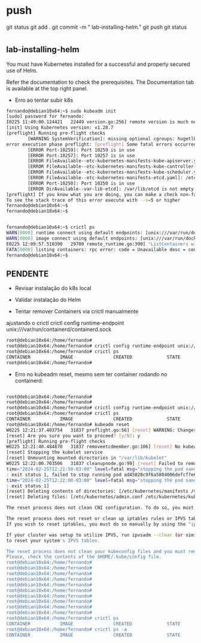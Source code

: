 
# ###################################################################################################################### 
# ###################################################################################################################### 
#  push

git status
git add .
git commit -m " lab-installing-helm."
git push
git status



# ###################################################################################################################### 
# ###################################################################################################################### 
## lab-installing-helm

You must have Kubernetes installed for a successful and properly secured use of Helm.

Refer the documentation to check the prerequisites. The Documentation tab is available at the top right panel.



- Erro ao tentar subir k8s

~~~~bash
fernando@debian10x64:~$ sudo kubeadm init
[sudo] password for fernando:
I0225 11:49:00.124421   22449 version.go:256] remote version is much newer: v1.29.2; falling back to: stable-1.28
[init] Using Kubernetes version: v1.28.7
[preflight] Running pre-flight checks
        [WARNING SystemVerification]: missing optional cgroups: hugetlb
error execution phase preflight: [preflight] Some fatal errors occurred:
        [ERROR Port-10259]: Port 10259 is in use
        [ERROR Port-10257]: Port 10257 is in use
        [ERROR FileAvailable--etc-kubernetes-manifests-kube-apiserver.yaml]: /etc/kubernetes/manifests/kube-apiserver.yaml already exists
        [ERROR FileAvailable--etc-kubernetes-manifests-kube-controller-manager.yaml]: /etc/kubernetes/manifests/kube-controller-manager.yaml already exists
        [ERROR FileAvailable--etc-kubernetes-manifests-kube-scheduler.yaml]: /etc/kubernetes/manifests/kube-scheduler.yaml already exists
        [ERROR FileAvailable--etc-kubernetes-manifests-etcd.yaml]: /etc/kubernetes/manifests/etcd.yaml already exists
        [ERROR Port-10250]: Port 10250 is in use
        [ERROR DirAvailable--var-lib-etcd]: /var/lib/etcd is not empty
[preflight] If you know what you are doing, you can make a check non-fatal with `--ignore-preflight-errors=...`
To see the stack trace of this error execute with --v=5 or higher
fernando@debian10x64:~$
fernando@debian10x64:~$


fernando@debian10x64:~$ crictl ps
WARN[0000] runtime connect using default endpoints: [unix:///var/run/dockershim.sock unix:///run/containerd/containerd.sock unix:///run/crio/crio.sock unix:///var/run/cri-dockerd.sock]. As the default settings are now deprecated, you should set the endpoint instead.
WARN[0000] image connect using default endpoints: [unix:///var/run/dockershim.sock unix:///run/containerd/containerd.sock unix:///run/crio/crio.sock unix:///var/run/cri-dockerd.sock]. As the default settings are now deprecated, you should set the endpoint instead.
E0225 12:09:57.510390   29700 remote_runtime.go:390] "ListContainers with filter from runtime service failed" err="rpc error: code = Unavailable desc = connection error: desc = \"transport: Error while dialing dial unix /var/run/dockershim.sock: connect: no such file or directory\"" filter="&ContainerFilter{Id:,State:&ContainerStateValue{State:CONTAINER_RUNNING,},PodSandboxId:,LabelSelector:map[string]string{},}"
FATA[0000] listing containers: rpc error: code = Unavailable desc = connection error: desc = "transport: Error while dialing dial unix /var/run/dockershim.sock: connect: no such file or directory"
fernando@debian10x64:~$
~~~~


## PENDENTE
- Revisar instalação do k8s local
- Validar instalação do Helm



- Tentar remover Containers via crictl manualmente

ajustando o crictl
crictl config runtime-endpoint unix:///var/run/containerd/containerd.sock

~~~~bash
root@debian10x64:/home/fernando#
root@debian10x64:/home/fernando# crictl config runtime-endpoint unix:///var/run/containerd/containerd.sock
root@debian10x64:/home/fernando# crictl ps
CONTAINER           IMAGE               CREATED             STATE               NAME                ATTEMPT             POD ID              POD
root@debian10x64:/home/fernando#
~~~~


- Erro no kubeadm reset, mesmo sem ter container rodando no containerd:

~~~~bash

root@debian10x64:/home/fernando#
root@debian10x64:/home/fernando#
root@debian10x64:/home/fernando# crictl config runtime-endpoint unix:///var/run/containerd/containerd.sock
root@debian10x64:/home/fernando# crictl ps
CONTAINER           IMAGE               CREATED             STATE               NAME                ATTEMPT             POD ID              POD
root@debian10x64:/home/fernando# kubeadm reset
W0225 12:21:37.403754   31837 preflight.go:56] [reset] WARNING: Changes made to this host by 'kubeadm init' or 'kubeadm join' will be reverted.
[reset] Are you sure you want to proceed? [y/N]: y
[preflight] Running pre-flight checks
W0225 12:21:40.484870   31837 removeetcdmember.go:106] [reset] No kubeadm config, using etcd pod spec to get data directory
[reset] Stopping the kubelet service
[reset] Unmounting mounted directories in "/var/lib/kubelet"
W0225 12:22:00.703506   31837 cleanupnode.go:99] [reset] Failed to remove containers: [failed to stop running pod e41bd4d07986070f612e8fc07b0f83a0376f8d415af1bd465a4ef0e0e72a2ec0: output: E0225 12:21:50.601362   31996 remote_runtime.go:205] "StopPodSandbox from runtime service failed" err="rpc error: code = DeadlineExceeded desc = context deadline exceeded" podSandboxID="e41bd4d07986070f612e8fc07b0f83a0376f8d415af1bd465a4ef0e0e72a2ec0"
time="2024-02-25T12:21:50-03:00" level=fatal msg="stopping the pod sandbox \"e41bd4d07986070f612e8fc07b0f83a0376f8d415af1bd465a4ef0e0e72a2ec0\": rpc error: code = DeadlineExceeded desc = context deadline exceeded"
: exit status 1, failed to stop running pod ad45028c9f6a5804006defcf7e6c3ab33ff490c25905f080a3926f9df2debe1b: output: E0225 12:22:00.702598   32131 remote_runtime.go:205] "StopPodSandbox from runtime service failed" err="rpc error: code = DeadlineExceeded desc = context deadline exceeded" podSandboxID="ad45028c9f6a5804006defcf7e6c3ab33ff490c25905f080a3926f9df2debe1b"
time="2024-02-25T12:22:00-03:00" level=fatal msg="stopping the pod sandbox \"ad45028c9f6a5804006defcf7e6c3ab33ff490c25905f080a3926f9df2debe1b\": rpc error: code = DeadlineExceeded desc = context deadline exceeded"
: exit status 1]
[reset] Deleting contents of directories: [/etc/kubernetes/manifests /var/lib/kubelet /etc/kubernetes/pki]
[reset] Deleting files: [/etc/kubernetes/admin.conf /etc/kubernetes/kubelet.conf /etc/kubernetes/bootstrap-kubelet.conf /etc/kubernetes/controller-manager.conf /etc/kubernetes/scheduler.conf]

The reset process does not clean CNI configuration. To do so, you must remove /etc/cni/net.d

The reset process does not reset or clean up iptables rules or IPVS tables.
If you wish to reset iptables, you must do so manually by using the "iptables" command.

If your cluster was setup to utilize IPVS, run ipvsadm --clear (or similar)
to reset your system's IPVS tables.

The reset process does not clean your kubeconfig files and you must remove them manually.
Please, check the contents of the $HOME/.kube/config file.
root@debian10x64:/home/fernando#
root@debian10x64:/home/fernando#
root@debian10x64:/home/fernando#
root@debian10x64:/home/fernando#
root@debian10x64:/home/fernando#
root@debian10x64:/home/fernando#
root@debian10x64:/home/fernando#
root@debian10x64:/home/fernando#
root@debian10x64:/home/fernando#
root@debian10x64:/home/fernando#
root@debian10x64:/home/fernando# crictl ps
CONTAINER           IMAGE               CREATED             STATE               NAME                ATTEMPT             POD ID              POD
root@debian10x64:/home/fernando# crictl ps -a
CONTAINER           IMAGE               CREATED             STATE               NAME                ATTEMPT             POD ID              POD

~~~~